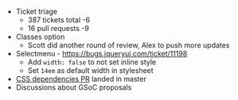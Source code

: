 * Ticket triage
  * 387 tickets total -6
  * 16 pull requests -9
* Classes option
  * Scott did another round of review, Alex to push more updates
* Selectmenu - https://bugs.jqueryui.com/ticket/11198
  * Add `width: false` to not set inline style
  * Set `14em` as default width in stylesheet
* [CSS dependencies PR](https://github.com/jquery/jquery-ui/pull/1440) landed in master
* Discussions about GSoC proposals
